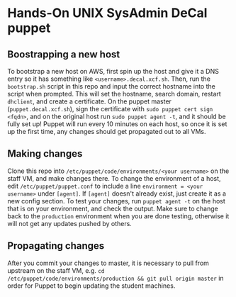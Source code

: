 Hands-On UNIX SysAdmin DeCal puppet
===================================

## Boostrapping a new host

To bootstrap a new host on AWS, first spin up the host and give it a DNS entry
so it has something like `<username>.decal.xcf.sh`. Then, run the
`bootstrap.sh` script in this repo and input the correct hostname into the
script when prompted. This will set the hostname, search domain, restart
`dhclient`, and create a certificate. On the puppet master
(`puppet.decal.xcf.sh`), sign the certificate with `sudo puppet cert sign
<fqdn>`, and on the original host run `sudo puppet agent -t`, and it should be
fully set up! Puppet will run every 10 minutes on each host, so once it is set
up the first time, any changes should get propagated out to all VMs.

## Making changes

Clone this repo into `/etc/puppet/code/environments/<your username>` on the staff VM,
and make changes there. To change the environment of a host, edit
`/etc/puppet/puppet.conf` to include a line `environment = <your username>`
under `[agent]`. If `[agent]` doesn't already exist, just create it as a new
config section. To test your changes, run `puppet agent -t` on the host that is
on your environment, and check the output. Make sure to change back to the
`production` environment when you are done testing, otherwise it will not get
any updates pushed by others.

## Propagating changes

After you commit your changes to master, it is necessary to pull from upstream on the
staff VM, e.g. `cd /etc/puppet/code/environments/production && git pull origin master`
in order for Puppet to begin updating the student machines.
